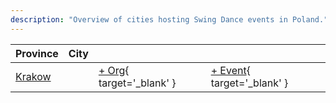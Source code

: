 ```yaml
---
description: "Overview of cities hosting Swing Dance events in Poland."
---
```


| Province | City | | |
| --- | --- | --- | --- |
| [Krakow](by_city.md#krakow) | | [+ Org](https://github.com/swingdance/orgs/issues/new?assignees=&labels=add+org&projects=&template=02-add_entity.yml&title=%5Bpl_PL%5D%20%3CName%3E&region=pl_PL&province=Krakow&city=Krakow){ target='_blank' } | [+ Event](https://github.com/swingdance/events/issues/new?assignees=&labels=add+event&projects=&template=02-add_entity.yml&title=%5B2024%2Fpl_PL%5D%20%3CName%3E&region=pl_PL&province=Krakow&city=Krakow&org_id=&date_starts=2024-&date_ends=2024-){ target='_blank' } |

